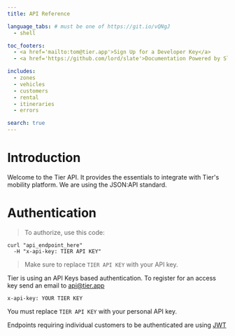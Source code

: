 ```yaml
---
title: API Reference

language_tabs: # must be one of https://git.io/vQNgJ
  - shell

toc_footers:
  - <a href='mailto:tom@tier.app'>Sign Up for a Developer Key</a>
  - <a href='https://github.com/lord/slate'>Documentation Powered by Slate</a>

includes:
  - zones
  - vehicles
  - customers
  - rental
  - itineraries
  - errors

search: true
---
```


# Introduction

Welcome to the Tier API. It provides the essentials to integrate with Tier's mobility platform.
We are using the JSON:API standard.

# Authentication

> To authorize, use this code:


```shell
curl "api_endpoint_here"
  -H "x-api-key: TIER API KEY"
```

> Make sure to replace `TIER API KEY` with your API key.

Tier is using an API Keys based authentication. To register for an access key send an email
to <a href='mailto:api@tier.app'>api@tier.app</a>

`x-api-key: YOUR TIER KEY`

<aside class="notice">
You must replace <code>TIER API KEY</code> with your personal API key.
</aside>

Endpoints requiring individual customers to be authenticated are using [JWT](https://jwt.io/)
